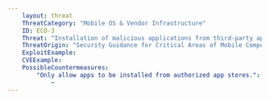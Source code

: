 ```yaml
---
    layout: threat
    ThreatCategory: "Mobile OS & Vendor Infrastructure"
    ID: ECO-3
    Threat: "Installation of malicious applications from third-party application stores that may have insufficient security practices for reviewing apps or ensuring the integrity of app package files"
    ThreatOrigin: "Security Guidance for Critical Areas of Mobile Computing [^196]"
    ExploitExample:
    CVEExample:
    PossibleCountermeasures:
        "Only allow apps to be installed from authorized app stores.":
            - 
---
```

